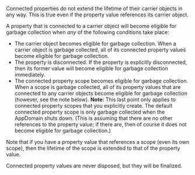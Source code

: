 Connected properties do not extend the lifetime of their carrier objects in any way. This is true even if the property value references its carrier object.

A property that is connected to a carrier object will become eligible for garbage collection when _any_ of the following conditions take place:
- The carrier object becomes eligible for garbage collection. When a carrier object is garbage collected, all of its connected property values become eligible for garbage collection.
- The property is disconnected. If the property is explicitly disconnected, then its former value will become eligible for garbage collection immediately.
- The connected property scope becomes eligible for garbage collection. When a scope is garbage collected, all of its property values that are connected to any carrier objects become eligible for garbage collection (however, see the note below).
**Note:** This last point only applies to connected property scopes that you explicitly create. The default connected property scope is only garbage collected when the AppDomain shuts down.
(This is assuming that there are no other references to the property value; if there are, then of course it does not become eligible for garbage collection.)

Note that if you have a property value that references a scope (even its own scope), then the lifetime of the scope is extended to that of the property value.

Connected property values are never disposed, but they will be finalized.
